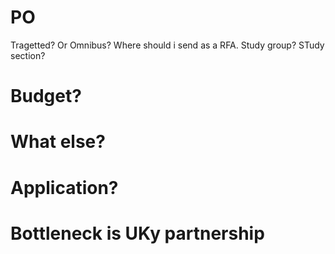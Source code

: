 # PO

Tragetted? Or Omnibus? Where should i send as a RFA.
Study group? STudy section?



# Budget?

# What else?



# Application?



# Bottleneck is UKy partnership


